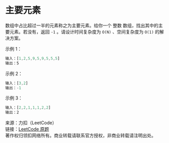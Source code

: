 # 主要元素

数组中占比超过一半的元素称之为主要元素。给你一个 整数 数组，找出其中的主要元素。若没有，返回 `-1` 。请设计时间复杂度为 `O(N)` 、空间复杂度为 `O(1)` 的解决方案。

示例 1：

```js
输入：[1,2,5,9,5,9,5,5,5]
输出：5
```

示例 2：

```js
输入：[3,2]
输出：-1
```

示例 3：

```js
输入：[2,2,1,1,1,2,2]
输出：2
```

来源：力扣（LeetCode）  
链接：[LeetCode 原题](https://leetcode-cn.com/problems/find-majority-element-lcci)  
著作权归领扣网络所有。商业转载请联系官方授权，非商业转载请注明出处。
